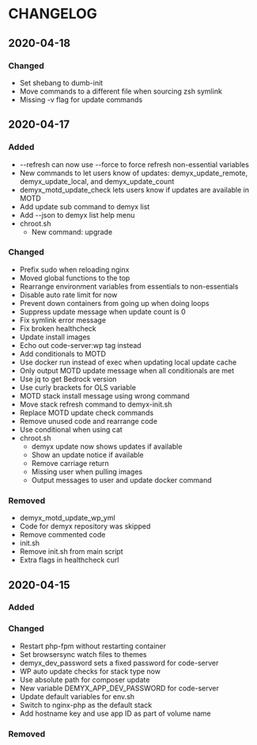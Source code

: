 # CHANGELOG

## 2020-04-18
### Changed
- Set shebang to dumb-init
- Move commands to a different file when sourcing zsh symlink
- Missing -v flag for update commands

## 2020-04-17
### Added
- --refresh can now use --force to force refresh non-essential variables
- New commands to let users know of updates: demyx_update_remote, demyx_update_local, and demyx_update_count
- demyx_motd_update_check lets users know if updates are available in MOTD
- Add update sub command to demyx list
- Add --json to demyx list help menu
- chroot.sh
    - New command: upgrade
### Changed
- Prefix sudo when reloading nginx
- Moved global functions to the top
- Rearrange environment variables from essentials to non-essentials
- Disable auto rate limit for now
- Prevent down containers from going up when doing loops
- Suppress update message when update count is 0
- Fix symlink error message
- Fix broken healthcheck
- Update install images
- Echo out code-server:wp tag instead
- Add conditionals to MOTD
- Use docker run instead of exec when updating local update cache
- Only output MOTD update message when all conditionals are met
- Use jq to get Bedrock version
- Use curly brackets for OLS variable
- MOTD stack install message using wrong command
- Move stack refresh command to demyx-init.sh
- Replace MOTD update check commands
- Remove unused code and rearrange code
- Use conditional when using cat
- chroot.sh
    - demyx update now shows updates if available
    - Show an update notice if available
    - Remove carriage return
    - Missing user when pulling images
    - Output messages to user and update docker command
### Removed
- demyx_motd_update_wp_yml
- Code for demyx repository was skipped
- Remove commented code
- init.sh
- Remove init.sh from main script
- Extra flags in healthcheck curl


## 2020-04-15
### Added
### Changed
- Restart php-fpm without restarting container
- Set browsersync watch files to themes
- demyx_dev_password sets a fixed password for code-server
- WP auto update checks for stack type now
- Use absolute path for composer update
- New variable DEMYX_APP_DEV_PASSWORD for code-server
- Update default variables for env.sh
- Switch to nginx-php as the default stack
- Add hostname key and use app ID as part of volume name
### Removed

